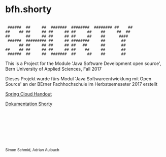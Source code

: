 # bfh.shorty
```

 ######  ##     ##  #######  ########  ######## ##    ## 
##    ## ##     ## ##     ## ##     ##    ##     ##  ##  
##       ##     ## ##     ## ##     ##    ##      ####   
 ######  ######### ##     ## ########     ##       ##    
      ## ##     ## ##     ## ##   ##      ##       ##    
##    ## ##     ## ##     ## ##    ##     ##       ##    
 ######  ##     ##  #######  ##     ##    ##       ##    
```

This is a Project for the Module 'Java Software Development open source', Bern University of Applied Sciences, Fall 2017  

Dieses Projekt wurde fürs Modul 'Java Softwareentwicklung mit Open Source' an der BErner Fachhochschule im Herbstsemeseter 2017 erstellt


[Spring Cloud Handout](https://github.com/schms27/bfh.shorty/blob/master/spring_cloud.md)

[Dokumentation Shorty](https://github.com/schms27/bfh.shorty/blob/master/shorty_doc.md)

<br><br>
<br><br>
<br><br>

<sup>Simon Schmid, Adrian Aulbach</sup>
